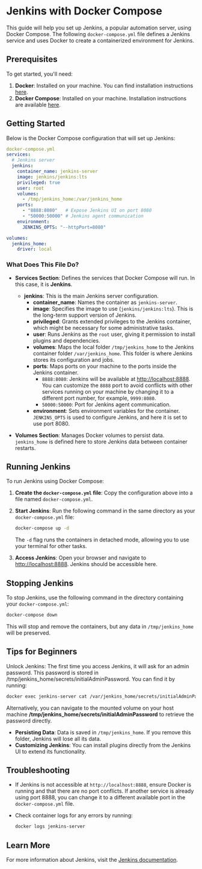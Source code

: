 # Jenkins with Docker Compose

This guide will help you set up Jenkins, a popular automation server, using Docker Compose. The following `docker-compose.yml` file defines a Jenkins service and uses Docker to create a containerized environment for Jenkins.

## Prerequisites

To get started, you'll need:

1. **Docker**: Installed on your machine. You can find installation instructions [here](https://docs.docker.com/get-docker/).
2. **Docker Compose**: Installed on your machine. Installation instructions are available [here](https://docs.docker.com/compose/install/).

## Getting Started

Below is the Docker Compose configuration that will set up Jenkins:

```yaml
docker-compose.yml
services:
  # Jenkins server
  jenkins:
    container_name: jenkins-server
    image: jenkins/jenkins:lts
    privileged: true
    user: root
    volumes:
      - /tmp/jenkins_home:/var/jenkins_home
    ports:
      - "8888:8080"   # Expose Jenkins UI on port 8080
      - "50000:50000" # Jenkins agent communication
    environment:
      JENKINS_OPTS: "--httpPort=8080"

volumes:
  jenkins_home:
    driver: local
```

### What Does This File Do?

- **Services Section**: Defines the services that Docker Compose will run. In this case, it is **Jenkins**.

  - **jenkins**: This is the main Jenkins server configuration.
    - **container_name**: Names the container as `jenkins-server`.
    - **image**: Specifies the image to use (`jenkins/jenkins:lts`). This is the long-term support version of Jenkins.
    - **privileged**: Grants extended privileges to the Jenkins container, which might be necessary for some administrative tasks.
    - **user**: Runs Jenkins as the `root` user, giving it permission to install plugins and dependencies.
    - **volumes**: Maps the local folder `/tmp/jenkins_home` to the Jenkins container folder `/var/jenkins_home`. This folder is where Jenkins stores its configuration and jobs.
    - **ports**: Maps ports on your machine to the ports inside the Jenkins container.
      - `8888:8080`: Jenkins will be available at [http://localhost:8888](http://localhost:8888). You can customize the `8888` port to avoid conflicts with other services running on your machine by changing it to a different port number, for example, `9999:8080`.
      - `50000:50000`: Port for Jenkins agent communication.
    - **environment**: Sets environment variables for the container. `JENKINS_OPTS` is used to configure Jenkins, and here it is set to use port 8080.

- **Volumes Section**: Manages Docker volumes to persist data. `jenkins_home` is defined here to store Jenkins data between container restarts.

## Running Jenkins

To run Jenkins using Docker Compose:

1. **Create the `docker-compose.yml` file**: Copy the configuration above into a file named `docker-compose.yml`.
2. **Start Jenkins**: Run the following command in the same directory as your `docker-compose.yml` file:

   ```bash
   docker-compose up -d
   ```

   The `-d` flag runs the containers in detached mode, allowing you to use your terminal for other tasks.

3. **Access Jenkins**: Open your browser and navigate to [http://localhost:8888](http://localhost:8888). Jenkins should be accessible here.

## Stopping Jenkins

To stop Jenkins, use the following command in the directory containing your `docker-compose.yml`:

```bash
docker-compose down
```

This will stop and remove the containers, but any data in `/tmp/jenkins_home` will be preserved.

## Tips for Beginners

Unlock Jenkins: The first time you access Jenkins, it will ask for an admin password. This password is stored in /tmp/jenkins_home/secrets/initialAdminPassword. You can find it by running:

  ```bash
  docker exec jenkins-server cat /var/jenkins_home/secrets/initialAdminPassword
  ```

Alternatively, you can navigate to the mounted volume on your host machine **/tmp/jenkins_home/secrets/initialAdminPassword** to retrieve the password directly.

- **Persisting Data**: Data is saved in `/tmp/jenkins_home`. If you remove this folder, Jenkins will lose all its data.
- **Customizing Jenkins**: You can install plugins directly from the Jenkins UI to extend its functionality.

## Troubleshooting

- If Jenkins is not accessible at `http://localhost:8888`, ensure Docker is running and that there are no port conflicts. If another service is already using port 8888, you can change it to a different available port in the `docker-compose.yml` file.
- Check container logs for any errors by running:

  ```bash
  docker logs jenkins-server
  ```

## Learn More

For more information about Jenkins, visit the [Jenkins documentation](https://www.jenkins.io/doc/).
